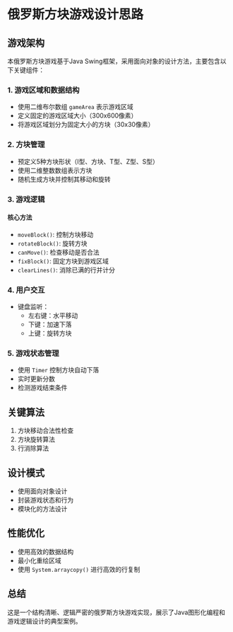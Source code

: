 # 俄罗斯方块游戏设计思路

## 游戏架构
本俄罗斯方块游戏基于Java Swing框架，采用面向对象的设计方法，主要包含以下关键组件：

### 1. 游戏区域和数据结构
- 使用二维布尔数组 `gameArea` 表示游戏区域
- 定义固定的游戏区域大小（300x600像素）
- 将游戏区域划分为固定大小的方块（30x30像素）

### 2. 方块管理
- 预定义5种方块形状（I型、方块、T型、Z型、S型）
- 使用二维整数数组表示方块
- 随机生成方块并控制其移动和旋转

### 3. 游戏逻辑
#### 核心方法
- `moveBlock()`: 控制方块移动
- `rotateBlock()`: 旋转方块
- `canMove()`: 检查移动是否合法
- `fixBlock()`: 固定方块到游戏区域
- `clearLines()`: 消除已满的行并计分

### 4. 用户交互
- 键盘监听：
  - 左右键：水平移动
  - 下键：加速下落
  - 上键：旋转方块

### 5. 游戏状态管理
- 使用 `Timer` 控制方块自动下落
- 实时更新分数
- 检测游戏结束条件

## 关键算法
1. 方块移动合法性检查
2. 方块旋转算法
3. 行消除算法

## 设计模式
- 使用面向对象设计
- 封装游戏状态和行为
- 模块化的方法设计

## 性能优化
- 使用高效的数据结构
- 最小化重绘区域
- 使用 `System.arraycopy()` 进行高效的行复制

## 总结
这是一个结构清晰、逻辑严密的俄罗斯方块游戏实现，展示了Java图形化编程和游戏逻辑设计的典型案例。

